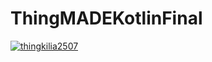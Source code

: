 # ThingMADEKotlinFinal
[![thingkilia2507](https://app.circleci.com/pipelines/github/thingkilia2507/ThingMADEKotlinFinal.svg?style=svg)](https://app.circleci.com/pipelines/github/thingkilia2507/ThingMADEKotlinFinal)
